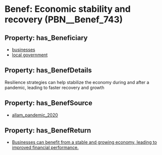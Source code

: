 # Benef: __Economic stability and recovery__ (PBN__Benef_743)

## Property: has_Beneficiary

* [businesses](../Stakeholder/PBN__Stakeholder_147)
* [local government](../Stakeholder/PBN__Stakeholder_307)

## Property: has_BenefDetails

Resilience strategies can help stabilize the economy during and after a pandemic, leading to faster recovery and growth

## Property: has_BenefSource

* [allam_pandemic_2020](../Article/PBN__Article_147)

## Property: has_BenefReturn

* [Businesses can benefit from a stable and growing economy, leading to improved financial performance.](../BenefReturn/PBN__BenefReturn_806)

